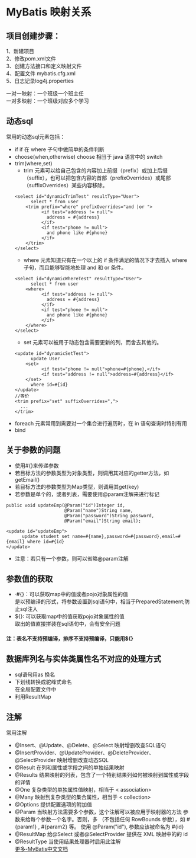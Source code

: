# MyBatis 映射关系
## 项目创建步骤：  
1、新建项目  
2、修改pom.xml文件  
3、创建方法接口和定义映射文件  
4、配置文件 mybatis.cfg.xml  
5、日志记录log4j.properties  

一对一映射：一个班级一个班主任  
一对多映射：一个班级对应多个学习  

## 动态sql
常用的动态sql元素包括：
* if   if 在 where 子句中做简单的条件判断
* choose(when,otherwise)    choose 相当于 java 语言中的 switch
* trim(where,set)
  * trim 元素可以给自己包含的内容加上前缀（prefix）或加上后缀（suffix），也可以把包含内容的首部（prefixOverrides）或尾部（suffixOverrides）某些内容移除。
  ```
  <select id="dynamicTrimTest" resultType="User">
        select * from user
      <trim prefix="where" prefixOverrides="and |or ">
            <if test="address != null">
              address = #{address}
            </if>
            <if test="phone != null">
              and phone like #{phone}
            </if>
      </trim>
  </select>
  ```
  * where 元素知道只有在一个以上的 if 条件满足的情况下才去插入 where 子句，而且能够智能地处理 and 和 or 条件。
  ```
  <select id="dynamicWhereTest" resultType="User">
        select * from user
      <where>
            <if test="address != null">
              address = #{address}
            </if>
            <if test="phone != null">
              and phone like #{phone}
            </if>
      </where>
  </select>
  ```  
  * set 元素可以被用于动态包含需要更新的列，而舍去其他的。
  ```
  <update id="dynamicSetTest">
        update User
      <set>
            <if test="phone != null">phone=#{phone},</if>
            <if test="address != null">address=#{address}</if>
      </set>
        where id=#{id}
  </update>
  //等价
  <trim prefix="set" suffixOverrides=",">
    ...
  </trim>
  ```
* foreach 元素常用到需要对一个集合进行遍历时，在 in 语句查询时特别有用
* bind

## 关于参数的问题
  * 使用#{}来传递参数
  * 若目标方法的参数类型为对象类型，则调用其对应的getter方法，如getEmail()
  * 若目标方法的参数类型为Map类型，则调用其get(key)
  * 若参数是单个的，或者列表，需要使用@param注解来进行标记
  ```
  public void updateEmp(@Param("id")Integer id,
                        @Param("name")String name,
                        @Param("password")String password,
                        @Param("email")String email);
                        
  <update id="updateEmp">
        update student set name=#{name},password=#{password},email=#{email} where id=#{id}
  </update>
  ```
  * 注意：若只有一个参数，则可以省略@param注解

## 参数值的获取
  * ·#{}：可以获取map中的值或者pojo对象属性的值  
  是以预编译的形式，将参数设置到sql语句中，相当于PreparedStatement;防止sql注入
  * ${}: 可以获取map中的值获取pojo对象属性的值  
  取出的值直接拼装在sql语句中，会有安全问题  
  #### 注：表名不支持预编译，排序不支持预编译，只能用${}
  
## 数据库列名与实体类属性名不对应的处理方式
  * sql语句用as 换名
  * 下划线转换成驼峰式命名  
  在全局配置文件中  
  * 利用ResultMap
## 注解
常用注解
 * @Insert、@Update、@Delete、@Select  映射增删改查SQL语句
 * @InsertProvider、@UpdateProvider、@DeleteProvider、@SelectProvider  映射增删改查动态SQL
 * @Result  在列和属性或字段之间的单独结果映射
 * @Results 结果映射的列表，包含了一个特别结果列如何被映射到属性或字段的详情
 * @One  复杂类型的单独属性值映射，相当于 < association>
 * @Many 映射到复杂类型的集合属性，相当于 < collection>
 * @Options  提供配置选项的附加值
 * @Param  当映射方法需要多个参数，这个注解可以被应用于映射器的方法 参数来给每个参数一个名字。否则，多 （不包括任何 RowBounds 参数），如 #{param1} , #{param2} 等。 使用 @Param("id"), 参数应该被命名为 #{id}
 * @ResultMap 给@Select 或者@SelectProvider 提供在 XML 映射中的的 id
 * @ResultType  当使用结果处理器时启用此注解  
 [更多-MyBatis中文文档](https://mybatis.org/mybatis-3/zh/java-api.html)